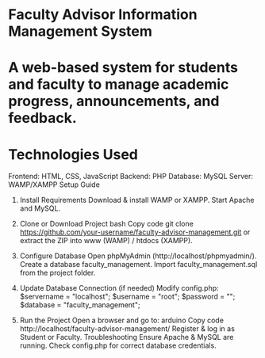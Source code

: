 # Faculty Advisor Information Management System
# A web-based system for students and faculty to manage academic progress, announcements, and feedback.
# Technologies Used
Frontend: HTML, CSS, JavaScript
Backend: PHP
Database: MySQL
Server: WAMP/XAMPP
Setup Guide

1. Install Requirements
Download & install WAMP or XAMPP.
Start Apache and MySQL.

2. Clone or Download Project
bash
Copy code
git clone https://github.com/your-username/faculty-advisor-management.git
or extract the ZIP into www (WAMP) / htdocs (XAMPP).

3. Configure Database
Open phpMyAdmin (http://localhost/phpmyadmin/).
Create a database faculty_management.
Import faculty_management.sql from the project folder.

4. Update Database Connection (if needed)
Modify config.php:
$servername = "localhost";
$username = "root";
$password = "";
$database = "faculty_management";

5. Run the Project
Open a browser and go to:
arduino
Copy code
http://localhost/faculty-advisor-management/
Register & log in as Student or Faculty.
Troubleshooting
Ensure Apache & MySQL are running.
Check config.php for correct database credentials.